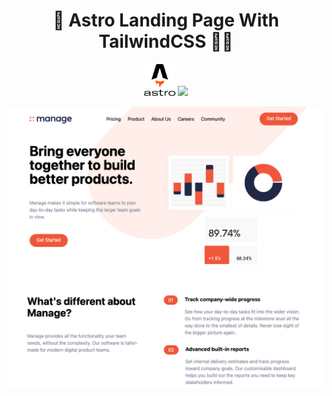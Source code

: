 <h1 align="center">🚀 Astro Landing Page With TailwindCSS 🧑‍🚀</h1>
<p align="center" >
  <img src="/src/img/astro-logo-B3B4DABB0A-seeklogo.com.png"style="width: 50px" />
  <img src="https://cdn.jsdelivr.net/gh/devicons/devicon/icons/tailwindcss/tailwindcss-plain.svg" style="width: 50px"/>
<br  />
<p align="center" >
  <img src="/src/img/screen.png">
</p>
